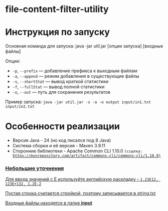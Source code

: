 # file-content-filter-utility

<h1>Инструкция по запуску</h1>
<p>Основная команда для запуска: java -jar util.jar [опции запуска] [входные файлы]</p>
<p>Опции:</p>
<ul>
  <li><code>-p</code>, <code>--prefix</code> — добавление префикса к выходным файлам</li>
  <li><code>-a</code>, <code>--append</code> — режим добавления в существующие файлы</li>
  <li><code>-s</code>, <code>--shortStat</code> — вывод краткой статистики</li>
  <li><code>-f</code>, <code>--fullStat</code> — вывод полной статистики</li>
  <li><code>-o</code>, <code>--out</code> — путь для сохранения результатов</li>
</ul>

<p>Пример запуска: <code>java -jar util.jar -s -a -o output input/in1.txt input/in2.txt</p></code>

<h1>Особенности реализации</h1>
<ul>
  <li>Версия Java - 24 (но код писался под 8 Java)</li>
  <li>Система сборки и её версия - Maven 3.9.11</li>
  <li>Сторонние библиотеки - Apache Common CLI 1.10.0 <code>(ссылка: <a href = "https://mvnrepository.com/artifact/commons-cli/commons-cli/1.10.0">https://mvnrepository.com/artifact/commons-cli/commons-cli/1.10.0)</code></li>
</ul>
<h3>Небольшие уточнения</h3>
<p>Для ввода значений с E используйте английскую раскладку - <code>1.23E12, 123E+132, 1.2E-2</code></p>
<p>Пустая строка считается стройкой, поэтому записывается в string.txt</p>
<p>Входные файлы находятся в папке <b>input</b></p>
